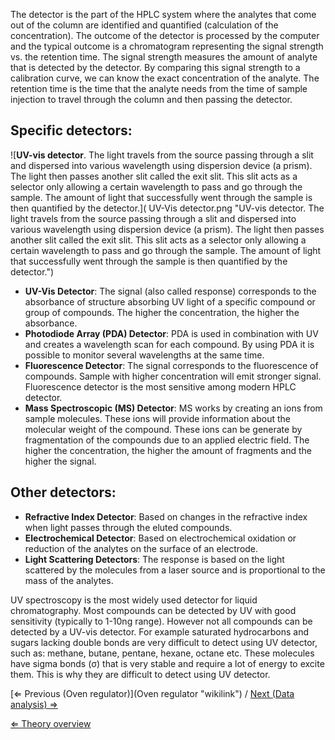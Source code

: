 The detector is the part of the HPLC system where the analytes that come
out of the column are identified and quantified (calculation of the
concentration). The outcome of the detector is processed by the computer
and the typical outcome is a chromatogram representing the signal
strength vs. the retention time. The signal strength measures the amount
of analyte that is detected by the detector. By comparing this signal
strength to a calibration curve, we can know the exact concentration of
the analyte. The retention time is the time that the analyte needs from
the time of sample injection to travel through the column and then
passing the detector.

Specific detectors:
-------------------

![**UV-vis detector**. The light travels from the source passing through
a slit and dispersed into various wavelength using dispersion device (a
prism). The light then passes another slit called the exit slit. This
slit acts as a selector only allowing a certain wavelength to pass and
go through the sample. The amount of light that successfully went
through the sample is then quantified by the
detector.]( UV-Vis detector.png "UV-vis detector. The light travels from the source passing through a slit and dispersed into various wavelength using dispersion device (a prism). The light then passes another slit called the exit slit. This slit acts as a selector only allowing a certain wavelength to pass and go through the sample. The amount of light that successfully went through the sample is then quantified by the detector.")

-   **UV-Vis Detector**: The signal (also called response) corresponds
    to the absorbance of structure absorbing UV light of a specific
    compound or group of compounds. The higher the concentration, the
    higher the absorbance.
-   **Photodiode Array (PDA) Detector**: PDA is used in combination with
    UV and creates a wavelength scan for each compound. By using PDA it
    is possible to monitor several wavelengths at the same time.
-   **Fluorescence Detector**: The signal corresponds to the
    fluorescence of compounds. Sample with higher concentration will
    emit stronger signal. Fluorescence detector is the most sensitive
    among modern HPLC detector.
-   **Mass Spectroscopic (MS) Detector**: MS works by creating an ions
    from sample molecules. These ions will provide information about the
    molecular weight of the compound. These ions can be generate by
    fragmentation of the compounds due to an applied electric field. The
    higher the concentration, the higher the amount of fragments and the
    higher the signal.

Other detectors:
----------------

-   **Refractive Index Detector**: Based on changes in the refractive
    index when light passes through the eluted compounds.
-   **Electrochemical Detector**: Based on electrochemical oxidation or
    reduction of the analytes on the surface of an electrode.
-   **Light Scattering Detectors**: The response is based on the light
    scattered by the molecules from a laser source and is proportional
    to the mass of the analytes.

UV spectroscopy is the most widely used detector for liquid
chromatography. Most compounds can be detected by UV with good
sensitivity (typically to 1-10ng range). However not all compounds can
be detected by a UV-vis detector. For example saturated hydrocarbons and
sugars lacking double bonds are very difficult to detect using UV
detector, such as: methane, butane, pentane, hexane, octane etc. These
molecules have sigma bonds (σ) that is very stable and require a lot of
energy to excite them. This is why they are difficult to detect using UV
detector.

[⇐ Previous (Oven regulator)](Oven regulator "wikilink") / [Next (Data
analysis) ⇒](Data_analysis "wikilink")

[⇐ Theory overview](HPLC "wikilink")

